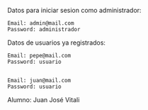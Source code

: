 Datos para iniciar sesion como administrador:

    Email: admin@mail.com
    Password: administrador

Datos de usuarios ya registrados:

    Email: pepe@mail.com
    Password: usuario


    Email: juan@mail.com
    Password: usuario

Alumno: Juan José Vitali
